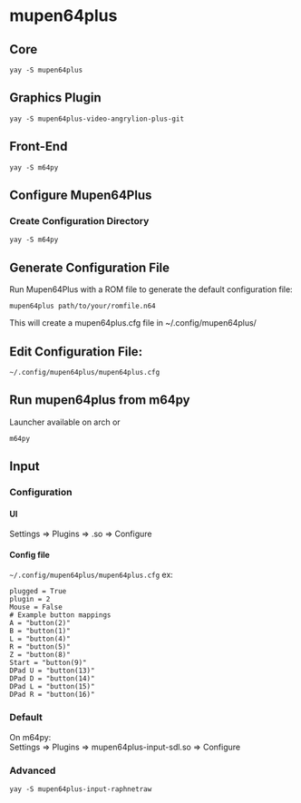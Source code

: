 # mupen64plus
## Core
```shell
yay -S mupen64plus
```
## Graphics Plugin
```shell
yay -S mupen64plus-video-angrylion-plus-git
```
## Front-End
```shell
yay -S m64py
```
## Configure Mupen64Plus
### Create Configuration Directory
```shell
yay -S m64py
```
## Generate Configuration File
Run Mupen64Plus with a ROM file to generate the default configuration file:
```shell
mupen64plus path/to/your/romfile.n64
```
This will create a mupen64plus.cfg file in ~/.config/mupen64plus/
## Edit Configuration File:
`~/.config/mupen64plus/mupen64plus.cfg`
## Run mupen64plus from m64py
Launcher available on arch or 
```shell
m64py
```
## Input
### Configuration
#### UI
Settings => Plugins => <your-input-plugin>.so => Configure
#### Config file
`~/.config/mupen64plus/mupen64plus.cfg` ex: 
```shell
plugged = True
plugin = 2
Mouse = False
# Example button mappings
A = "button(2)"
B = "button(1)"
L = "button(4)"
R = "button(5)"
Z = "button(8)"
Start = "button(9)"
DPad U = "button(13)"
DPad D = "button(14)"
DPad L = "button(15)"
DPad R = "button(16)"
```
### Default
On m64py:  
Settings => Plugins => mupen64plus-input-sdl.so => Configure
### Advanced
```shell
yay -S mupen64plus-input-raphnetraw
```



